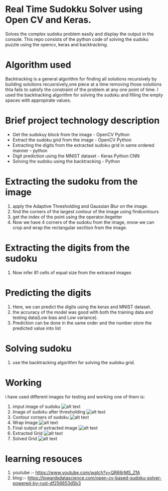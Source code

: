 # Real Time Sudokku Solver using Open CV and Keras.
Solves the complex sudoku problem easily and display the output in the console. This repo consists of the python code of solving the sudoku puzzle using the opencv, keras and backtracking.
# Algorithm used
Backtracking is a general algorithm for finding all solutions recursively by building solutions recusrsively,one piece at a time removing those solutions thta fails to satisfy the 
constraint of the problem at any one point of time.
I used the backtracking algorithm for solving the sudoku and filling the empty spaces with appropirate values.
# Brief project technology description
- Get the sudokuy block from the image - OpenCV Python
- Extract the sudoku grid from the image - OpenCV Python
- Extracting the digits from the extracted sudoku grid in same ordered manner - python
- Digit prediction using the MNIST dataset - Keras Python CNN
- Solving the sudoku using the backtracking - Python
 
# Extracting the sudoku from the image
1. apply the Adaptive Thresholding and Gaussian Blur on the image.
2. find the corners of the largest contour of the image using findcontours
3. get the index of the point using the operator.itegetter
4. Now we have 4 corners of the sudoku from the image, nnow we can crop and wrap the rectangular secttion from the image.
# Extracting the digits from the sudoku
1. Now infer 81 cells of equal size from the extraced images
# Predicting the digits
1. Here, we can predict the digits using the keras and MNIST dataset.
2. the accuracy of the model was good with both the training data and testing data(Low bias and Low variance).
3. Prediction can be done in the same order and the number store the predicted value into list
# Solving sudoku
1. use the backtracking algorithm for solving the sudoku grid.
# Working
i have used different images for testing and working one of them is:
1. imput image of sudoku
![alt text](http://url/to/img.png)
2. Image of sudoku after thresholding
![alt text](http://url/to/img.png)
3. Contour corners of sudoku
![alt text](http://url/to/img.png)
4. Wrap Image
![alt text](http://url/to/img.png)
5. Final output of extracted image
![alt text](http://url/to/img.png)
6. Extracted Grid
![alt text](http://url/to/img.png)
7. Solved Grid
![alt text](http://url/to/img.png)

 
# learning resouces
1. youtube :- https://www.youtube.com/watch?v=QR66rMS_ZfA
2. blog::- https://towardsdatascience.com/open-cv-based-sudoku-solver-powered-by-rust-df256653d5b3

